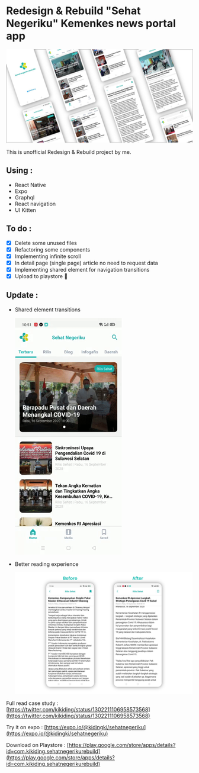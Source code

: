 # Redesign & Rebuild "Sehat Negeriku" Kemenkes news portal app

![thumbnail.jpg](thumbnail.jpg)

This is unofficial Redesign & Rebuild project by me.

## Using :

- React Native
- Expo
- Graphql
- React navigation
- UI Kitten

## To do :

- [x]  Delete some unused files
- [x]  Refactoring some components
- [x]  Implementing infinite scroll
- [x]  In detail page (single page) article no need to request data
- [x]  Implementing shared element for navigation transitions
- [x]  Upload to playstore 🥳

## Update :

- Shared element transitions

    ![preview.gif](preview.gif)

- Better reading experience

    ![ss.png](ss.png)

Full read case study : [https://twitter.com/kikiding/status/1302211106958573568](https://twitter.com/kikiding/status/1302211106958573568)

Try it on expo : [https://expo.io/@kidingki/sehatnegeriku](https://expo.io/@kidingki/sehatnegeriku)

Download on Playstore : [https://play.google.com/store/apps/details?id=com.kikiding.sehatnegerikurebuild](https://play.google.com/store/apps/details?id=com.kikiding.sehatnegerikurebuild)
